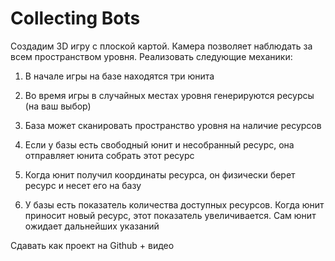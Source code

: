 # Сollecting Bots

Создадим 3D игру с плоской картой. Камера позволяет наблюдать за всем пространством уровня. Реализовать следующие механики:

1. В начале игры на базе находятся три юнита

2. Во время игры в случайных местах уровня генерируются ресурсы (на ваш выбор)

3. База может сканировать пространство уровня на наличие ресурсов

4. Если у базы есть свободный юнит и несобранный ресурс, она отправляет  юнита собрать этот ресурс

5. Когда юнит получил координаты ресурса, он физически берет ресурс и несет его на базу

6. У базы есть показатель количества доступных ресурсов. Когда юнит приносит новый ресурс, этот показатель увеличивается. Сам юнит ожидает дальнейших указаний

Сдавать как проект на Github + видео
